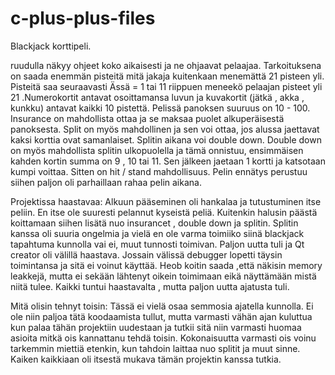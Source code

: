 # c-plus-plus-files

Blackjack korttipeli.

ruudulla näkyy ohjeet koko aikaisesti ja ne ohjaavat pelaajaa.
Tarkoituksena on saada enemmän pisteitä mitä jakaja kuitenkaan menemättä 21 pisteen yli.
Pisteitä saa seuraavasti Ässä = 1 tai 11 riippuen meneekö pelaajan pisteet yli 21 .Numerokortit antavat osoittamansa luvun ja kuvakortit (jätkä , akka , kunkku) antavat kaikki 10 pistettä.
Pelissä panoksen suuruus on 10 - 100.
Insurance on mahdollista ottaa ja se maksaa puolet alkuperäisestä panoksesta.
Split on myös mahdollinen ja sen voi ottaa, jos alussa jaettavat kaksi korttia ovat samanlaiset. Splitin aikana voi double down.
Double down on myös mahdollista splitin ulkopuolella ja tämä onnistuu, ensimmäisen kahden kortin summa on 9 , 10 tai 11. Sen jälkeen jaetaan 1 kortti ja katsotaan kumpi voittaa.
Sitten on hit / stand mahdollisuus.
Pelin ennätys perustuu siihen paljon oli parhaillaan rahaa pelin aikana.

Projektissa haastavaa:
Alkuun pääseminen oli hankalaa ja tutustuminen itse peliin. En itse ole suuresti pelannut kyseistä peliä.
Kuitenkin halusin päästä koittamaan siihen lisätä nuo insurancet , double down ja splitin.
Splitin kanssa oli suuria ongelmia ja vielä en ole varma toimiiko siinä blackjack tapahtuma kunnolla vai ei, muut tunnosti toimivan.
Paljon uutta tuli ja Qt creator oli välillä haastava. Jossain välissä debugger lopetti täysin toimintansa ja sitä ei voinut käyttää. Heob koitin saada ,että näkisin
memory leakkejä, mutta ei sekään lähtenyt oikein toimimaan eikä näyttämään mistä niitä tulee. Kaikki tuntui haastavalta , mutta paljon uutta ajatusta tuli.

Mitä olisin tehnyt toisin:
Tässä ei vielä osaa semmosia ajatella kunnolla. Ei ole niin paljoa tätä koodaamista tullut, mutta varmasti vähän ajan kuluttua kun palaa tähän projektiin uudestaan ja tutkii sitä
niin varmasti huomaa asioita mitkä ois kannattanu tehdä toisin. Kokonaisuutta varmasti ois voinu tarkemmin miettiä etenkin, kun tahdoin laittaa nuo splitit ja muut sinne.
Kaiken kaikkiaan oli itsestä mukava tämän projektin kanssa tutkia.
